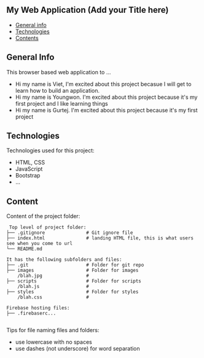 ## My Web Application (Add your Title here)

* [General info](#general-info)
* [Technologies](#technologies)
* [Contents](#content)

## General Info
This browser based web application to ...

* Hi my name is Viet, I'm excited about this project becasue I will get to learn how to build an application.
* Hi my name is Youngwon. I'm excited about this project because it's my first project and I like learning things
* Hi my name is Gurtej. I'm excited about this project because it's my first project
	
## Technologies
Technologies used for this project:
* HTML, CSS
* JavaScript
* Bootstrap 
* ...
	
## Content
Content of the project folder:

```
 Top level of project folder: 
├── .gitignore               # Git ignore file
├── index.html               # landing HTML file, this is what users see when you come to url
└── README.md

It has the following subfolders and files:
├── .git                     # Folder for git repo
├── images                   # Folder for images
    /blah.jpg                # 
├── scripts                  # Folder for scripts
    /blah.js                 # 
├── styles                   # Folder for styles
    /blah.css                # 

Firebase hosting files: 
├── .firebaserc...


```

Tips for file naming files and folders:
* use lowercase with no spaces
* use dashes (not underscore) for word separation

